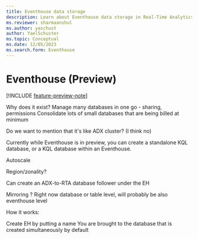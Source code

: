 ```yaml
---
title: Eventhouse data storage
description: Learn about Eventhouse data storage in Real-Time Analytics.
ms.reviewer: sharmaanshul
ms.author: yaschust
author: YaelSchuster
ms.topic: Conceptual
ms.date: 12/05/2023
ms.search.form: Eventhouse
---
```

# Eventhouse (Preview)

[!INCLUDE [feature-preview-note](../includes/feature-preview-note.md)]

Why does it exist?
Manage many databases in one go - sharing, permissions
Consolidate lots of small databases that are being billed at minimum

Do we want to mention that it's like ADX cluster? (I think no)

Currently while Eventhouse is in preview, you can create a standalone KQL database, or a KQL database within an Eventhouse. 

Autoscale

Region/zonality?

Can create an ADX-to-RTA database follower under the EH

Mirroring ? Right now database or table level, will probably be also eventhouse level


How it works:

Create EH by putting a name
You are brought to the database that is created simultaneously by default

